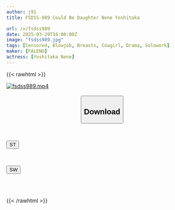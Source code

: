 ```yaml
---
author: j91
title: FSDSS-989 Could Be Daughter Nene Yoshitaka

url: /v/fsdss989
date: 2025-03-29T16:00:00Z
image: "fsdss989.jpg"
tags: [Censored, Blowjob, Breasts, Cowgirl, Drama, Solowork]
maker: [FALENO]
actress: [Yoshitaka Nene]
---
```



{{< rawhtml >}}

<div class="video" data-videoid="9oMqDxBdRltarXO">
    <a href="javascript:;">
        <img src="/v/fsdss989/fsdss989.jpg" width="WIDTH" height="HEIGHT" alt="fsdss989.mp4" loading="lazy">
    </a>
</div>

<script type="text/javascript" src="https://j91.asia/asset/on-demand-st.js"></script>

<br>
  <link rel="stylesheet" href="https://j91.asia/asset/bs5.css">
  
  <center>
  <button class="btn btn-primary" type="button" data-bs-toggle="collapse" data-bs-target=".multi-collapse" aria-expanded="false" aria-controls="multiCollapseExample1 multiCollapseExample2"><h2>Download</h2></button></center>
</p>
<div class="row">
  <div class="col">
    <div class="collapse multi-collapse" id="multiCollapseExample1">
      <div class="card card-body">
	      	      <br>
<div class="buttons">  
<p><a href="/v/fsdss989/st.html" target="_blank"><button class="btn-hover color-3"><i class="fa fa-download"></i> ST</button></a></p></div>
    </div>
  </div>
</div>
  <div class="col">
    <div class="collapse multi-collapse" id="multiCollapseExample2">
      <div class="card card-body">
	      <br>
<div class="buttons">
<p><a href="/v/fsdss989/sw.html" target="_blank"><button class="btn-hover color-2"><i class="fa fa-download"></i> SW</button></a></p></div>
<br><br>
      </div>
    </div>
  </div>
</div>

{{< /rawhtml >}}